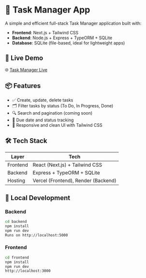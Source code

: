 # 📝 Task Manager App

A simple and efficient full-stack Task Manager application built with:

- **Frontend**: Next.js + Tailwind CSS
- **Backend**: Node.js + Express + TypeORM + SQLite
- **Database**: SQLite (file-based, ideal for lightweight apps)

## 🚀 Live Demo

🌐 [Task Manager Live](https://task-manager-mtfn.vercel.app/)

## 📦 Features

- ✅ Create, update, delete tasks
- 🗂️ Filter tasks by status (To Do, In Progress, Done)
- 🔍 Search and pagination (coming soon)
- 📆 Due date and status tracking
- 🎯 Responsive and clean UI with Tailwind CSS

## 🛠️ Tech Stack

| Layer     | Tech                        |
|-----------|-----------------------------|
| Frontend  | React (Next.js) + Tailwind CSS |
| Backend   | Express + TypeORM + SQLite |
| Hosting   | Vercel (Frontend), Render (Backend) |

## 🧪 Local Development

### Backend

```bash
cd backend
npm install
npm run dev
Runs on http://localhost:5000
```
### Frontend
```bash
cd frontend
npm install
npm run dev
http://localhost:3000
```


